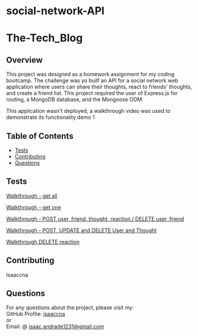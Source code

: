 # social-network-API

# The-Tech_Blog

## Overview
  This project was designed as a homework assignment for my coding bootcamp. The challenge was yo builf an API for a social network web application where users can share their thoughts, react to friends’ thoughts, and create a friend list. This project required the user of Express.js for routing, a MongoDB database, and the Mongoose ODM.

  This application wasn't deployed, a walkthrough video was used to demonstrate its functionality.demo 1 


  ## Table of Contents
   - [Tests](#tests)
   - [Contributing](#contributing)
   - [Questions](#questions)


  ## Tests
[Walkthrough - get all](https://watch.screencastify.com/v/qlB0mazyhHHMAiFfdUTT) 

[Walkthrough - get one](https://watch.screencastify.com/v/6dNenc6aGBnBOuVzWGrV)

[Walkthrough - POST user, friend, thought, reaction / DELETE user, friend](https://watch.screencastify.com/v/Mr1ot06D5dM8wwweMUsX)

[Walkthrough - POST, UPDATE and DELETE User and Thought](https://drive.google.com/file/d/1_XdpFRSkth6_qk5hoMYV0ZERc7vRO4sp/view)

[Walkthrough DELETE reaction](https://drive.google.com/file/d/1DTZ0V3U_Ew-_hGxw91vXNiERB9XcaE2B/view)

  ## Contributing
   Isaaccna
    
  ## Questions
   For any questions about the project, please visit my:  
   GitHub Profile: [isaaccna](https://github.com/isaaccna)  
   or  
   Email: @ isaac.andrade1231@gmail.com
